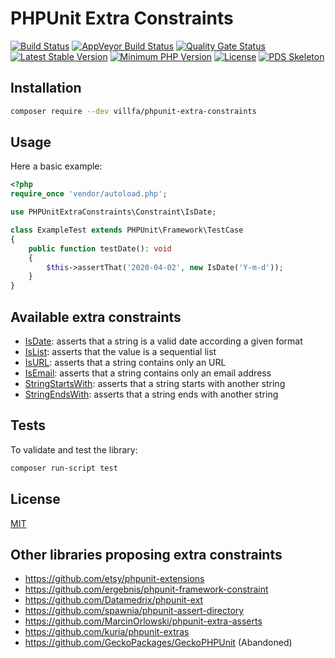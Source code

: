 # PHPUnit Extra Constraints

[![Build Status](https://github.com/villfa/phpunit-extra-constraints/workflows/Continuous%20Integration/badge.svg)](https://github.com/villfa/phpunit-extra-constraints/actions)
[![AppVeyor Build Status](https://ci.appveyor.com/api/projects/status/github/villfa/phpunit-extra-constraints?branch=master&svg=true)](https://ci.appveyor.com/project/villfa/phpunit-extra-constraints)
[![Quality Gate Status](https://sonarcloud.io/api/project_badges/measure?project=villfa_phpunit-extra-constraints&metric=alert_status)](https://sonarcloud.io/dashboard?id=villfa_phpunit-extra-constraints)
[![Latest Stable Version](https://poser.pugx.org/villfa/phpunit-extra-constraints/v/stable)](https://packagist.org/packages/villfa/phpunit-extra-constraints)
[![Minimum PHP Version](https://img.shields.io/badge/php-%3E%3D%207.2-8892BF.svg?style=flat-square)](https://php.net/)
[![License](https://poser.pugx.org/villfa/phpunit-extra-constraints/license)](./LICENSE)
[![PDS Skeleton](https://img.shields.io/badge/pds-skeleton-blue.svg?style=flat-square)](https://github.com/php-pds/skeleton)

## Installation

```sh
composer require --dev villfa/phpunit-extra-constraints
```

## Usage

Here a basic example:

```php
<?php
require_once 'vendor/autoload.php';

use PHPUnitExtraConstraints\Constraint\IsDate;

class ExampleTest extends PHPUnit\Framework\TestCase
{
    public function testDate(): void
    {
        $this->assertThat('2020-04-02', new IsDate('Y-m-d'));
    }
}
```

## Available extra constraints

* [IsDate](./src/Constraint/IsDate.php): asserts that a string is a valid date according a given format
* [IsList](./src/Constraint/IsList.php): asserts that the value is a sequential list
* [IsURL](./src/Constraint/IsURL.php): asserts that a string contains only an URL
* [IsEmail](./src/Constraint/IsEmail.php): asserts that a string contains only an email address
* [StringStartsWith](./src/Constraint/StringStartsWith.php): asserts that a string starts with another string
* [StringEndsWith](./src/Constraint/StringEndsWith.php): asserts that a string ends with another string

## Tests

To validate and test the library:

```sh
composer run-script test
```

## License

[MIT](./LICENSE)

## Other libraries proposing extra constraints

* https://github.com/etsy/phpunit-extensions
* https://github.com/ergebnis/phpunit-framework-constraint
* https://github.com/Datamedrix/phpunit-ext
* https://github.com/spawnia/phpunit-assert-directory
* https://github.com/MarcinOrlowski/phpunit-extra-asserts
* https://github.com/kuria/phpunit-extras
* https://github.com/GeckoPackages/GeckoPHPUnit (Abandoned)
